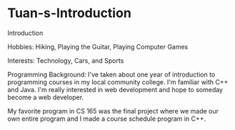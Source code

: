 Tuan-s-Introduction
===================

Introduction

Hobbies:
Hiking, Playing the Guitar, Playing Computer Games

Interests:
Technology, Cars, and Sports

Programming Background:
I've taken about one year of introduction to programming courses in my local community college.  I'm familiar
with C++ and Java.  I'm really interested in web development and hope to someday become a web developer.

My favorite program in CS 165 was the final project where we made our own entire program and I made a course
schedule program in C++.